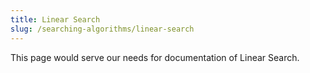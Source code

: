 ```yaml
---
title: Linear Search
slug: /searching-algorithms/linear-search
---
```


This page would serve our needs for documentation of Linear Search.